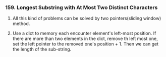 ### 159. Longest Substring with At Most Two Distinct Characters
1. All this kind of problems can be solved by two pointers(sliding window) method.

2. Use a dict to memory each encounter element's left-most position. If there are more than two elements in the dict, remove th left most one, set the left pointer to the removed one's position + 1. Then we can get the length of the sub-string.
